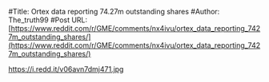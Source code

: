 #Title: Ortex data reporting 74.27m outstanding shares
#Author: The_truth99
#Post URL: [https://www.reddit.com/r/GME/comments/nx4ivu/ortex_data_reporting_7427m_outstanding_shares/](https://www.reddit.com/r/GME/comments/nx4ivu/ortex_data_reporting_7427m_outstanding_shares/)


https://i.redd.it/v06avn7dmj471.jpg